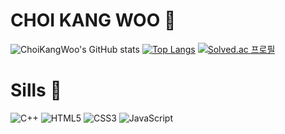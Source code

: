 # CHOI KANG WOO :penguin:
![ChoiKangWoo's GitHub stats](https://github-readme-stats.vercel.app/api?username=ChoiKangwoo&show_icons=true&theme=dark)
[![Top Langs](https://github-readme-stats.vercel.app/api/top-langs/?username=ChoiKangwoo&layout=compact)](https://github.com/anuraghazra/github-readme-stats)
[![Solved.ac
프로필](http://mazassumnida.wtf/api/v2/generate_badge?boj=pukakang)](https://solved.ac/pukakang)

# Sills :muscle:
![C++](https://img.shields.io/badge/C++-00599C.svg?&style=for-the-badge&logo=cplusplus&logoColor=white)
![HTML5](https://img.shields.io/badge/HTML5-E34F26.svg?&style=for-the-badge&logo=html5&logoColor=white)
![CSS3](https://img.shields.io/badge/CSS3-1572B6.svg?&style=for-the-badge&logo=CSS3&logoColor=white)
![JavaScript](https://img.shields.io/badge/JavaScript-F7DF1E.svg?&style=for-the-badge&logo=JavaScript&logoColor=white)


<!--
**ChoiKangwoo/ChoiKangwoo** is a ✨ _special_ ✨ repository because its `README.md` (this file) appears on your GitHub profile.

Here are some ideas to get you started:

- 🔭 I’m currently working on ...
- 🌱 I’m currently learning ...
- 👯 I’m looking to collaborate on ...
- 🤔 I’m looking for help with ...
- 💬 Ask me about ...
- 📫 How to reach me: ...
- 😄 Pronouns: ...
- ⚡ Fun fact: ...
-->
